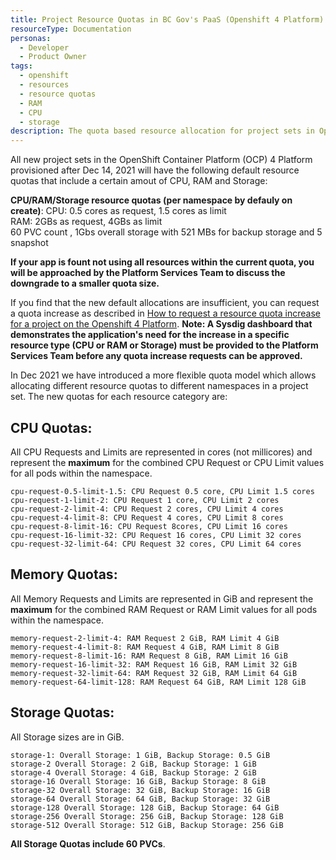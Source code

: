 ```yaml
---
title: Project Resource Quotas in BC Gov's PaaS (Openshift 4 Platform)
resourceType: Documentation
personas: 
  - Developer
  - Product Owner
tags:
  - openshift
  - resources
  - resource quotas
  - RAM
  - CPU
  - storage
description: The quota based resource allocation for project sets in Openshift 4 Platform.
---
```


All new project sets in the OpenShift Container Platform (OCP) 4 Platform provisioned after Dec 14, 2021 will have the following default resource quotas that include a certain amout of CPU, RAM and Storage:

**CPU/RAM/Storage resource quotas (per namespace by defauly on create)**:
  CPU: 0.5 cores as request, 1.5 cores as limit <br/>
  RAM: 2GBs as request, 4GBs as limit<br/>
  60 PVC count , 1Gbs overall storage with 521 MBs for backup storage and 5 snapshot<br/>


**If your app is fount not using all resources within the current quota, you will be approached by the Platform Services Team to discuss the downgrade to a smaller quota size.**

If you find that the new default allocations are insufficient, you can request a quota increase as described in [How to request a resource quota increase for a project on the Openshift 4 Platform](https://developer.gov.bc.ca/Need-more-quota-for-OpenShift-project-set). **Note: A Sysdig dashboard that demonstrates the application's need for the increase in a specific resource type (CPU or RAM or Storage) must be provided to the Platform Services Team before any quota increase requests can be approved.**

In Dec 2021 we have introduced a more flexible quota model which allows allocating different resource quotas to different namespaces in a project set. The new quotas for each resource category are:

## CPU Quotas:

All CPU Requests and Limits are represented in cores (not millicores) and represent the **maximum** for the combined CPU Request or CPU Limit values for all pods within the namespace.

```
cpu-request-0.5-limit-1.5: CPU Request 0.5 core, CPU Limit 1.5 cores
cpu-request-1-limit-2: CPU Request 1 core, CPU Limit 2 cores
cpu-request-2-limit-4: CPU Request 2 cores, CPU Limit 4 cores
cpu-request-4-limit-8: CPU Request 4 cores, CPU Limit 8 cores
cpu-request-8-limit-16: CPU Request 8cores, CPU Limit 16 cores
cpu-request-16-limit-32: CPU Request 16 cores, CPU Limit 32 cores
cpu-request-32-limit-64: CPU Request 32 cores, CPU Limit 64 cores
```

## Memory Quotas:

All Memory Requests and Limits are represented in GiB and represent the **maximum** for the combined RAM Request or RAM Limit values for all pods within the namespace.

```
memory-request-2-limit-4: RAM Request 2 GiB, RAM Limit 4 GiB
memory-request-4-limit-8: RAM Request 4 GiB, RAM Limit 8 GiB
memory-request-8-limit-16: RAM Request 8 GiB, RAM Limit 16 GiB
memory-request-16-limit-32: RAM Request 16 GiB, RAM Limit 32 GiB
memory-request-32-limit-64: RAM Request 32 GiB, RAM Limit 64 GiB
memory-request-64-limit-128: RAM Request 64 GiB, RAM Limit 128 GiB
```

## Storage Quotas:

All Storage sizes are in GiB.

```
storage-1: Overall Storage: 1 GiB, Backup Storage: 0.5 GiB
storage-2 Overall Storage: 2 GiB, Backup Storage: 1 GiB
storage-4 Overall Storage: 4 GiB, Backup Storage: 2 GiB
storage-16 Overall Storage: 16 GiB, Backup Storage: 8 GiB
storage-32 Overall Storage: 32 GiB, Backup Storage: 16 GiB
storage-64 Overall Storage: 64 GiB, Backup Storage: 32 GiB
storage-128 Overall Storage: 128 GiB, Backup Storage: 64 GiB
storage-256 Overall Storage: 256 GiB, Backup Storage: 128 GiB
storage-512 Overall Storage: 512 GiB, Backup Storage: 256 GiB
```
**All Storage Quotas include 60 PVCs**.

